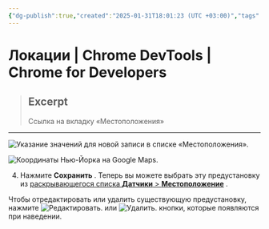 ```yaml
---
{"dg-publish":true,"created":"2025-01-31T18:01:23 (UTC +03:00)","tags":[],"source":"https://developer.chrome.com/docs/devtools/settings/locations?hl=ru","author":"Sofia Emelianova","permalink":"/proekty/extentions/dev-tools/locations/","dgPassFrontmatter":true}
---
```



# Локации  |  Chrome DevTools  |  Chrome for Developers

> ## Excerpt
> Ссылка на вкладку «Местоположения»

---

![Указание значений для новой записи в списке «Местоположения».](https://developer.chrome.com/static/docs/devtools/settings/locations/image/specifying-values-a-ent-ddf578b1aac6e.png?hl=ru)

![Координаты Нью-Йорка на Google Maps.](https://developer.chrome.com/static/docs/devtools/settings/locations/image/new-york-coordinates-goo-98ced0dcb8678.png?hl=ru)

4.  Нажмите **Сохранить** . Теперь вы можете выбрать эту предустановку из [раскрывающегося списка **Датчики** > **Местоположение**](https://developer.chrome.com/docs/devtools/device-mode/geolocation?hl=ru#override) .

Чтобы отредактировать или удалить существующую предустановку, нажмите ![Редактировать.](https://developer.chrome.com/static/docs/devtools/settings/locations/image/edit-b9ff4c724b1ce.svg?hl=ru) или ![Удалить.](https://developer.chrome.com/static/docs/devtools/settings/locations/image/delete-64f88fe14cbe4.svg?hl=ru) кнопки, которые появляются при наведении. 
